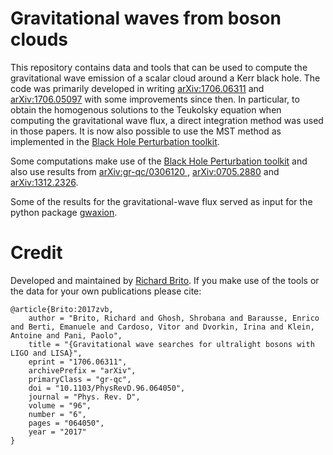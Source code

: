 # Gravitational waves from boson clouds

This repository contains data and tools that can be used to compute the gravitational wave emission of a scalar cloud around a Kerr black hole. The code was primarily developed in writing [arXiv:1706.06311](https://arxiv.org/abs/1706.06311) and [arXiv:1706.05097](https://arxiv.org/abs/1706.05097) with some improvements since then. In particular,  to obtain the homogenous solutions to the Teukolsky equation when computing the gravitational wave flux, a direct integration method was used in those papers. It is now also possible to use the MST method as implemented in the [Black Hole Perturbation toolkit](http://bhptoolkit.org/Teukolsky/).

Some computations make use of the [Black Hole Perturbation toolkit](http://bhptoolkit.org/Teukolsky/) and also use results from [arXiv:gr-qc/0306120
](https://arxiv.org/abs/gr-qc/0306120), [arXiv:0705.2880](https://arxiv.org/abs/0705.2880) and [arXiv:1312.2326](https://arxiv.org/abs/1312.2326). 

Some of the results for the gravitational-wave flux served as input for the python package [gwaxion](https://pypi.org/project/gwaxion/0.0.1/).

# Credit

Developed and maintained by [Richard Brito](https://richardbrito.weebly.com/). If you make use of the tools or the data for your own publications please cite:

```
@article{Brito:2017zvb,
    author = "Brito, Richard and Ghosh, Shrobana and Barausse, Enrico and Berti, Emanuele and Cardoso, Vitor and Dvorkin, Irina and Klein, Antoine and Pani, Paolo",
    title = "{Gravitational wave searches for ultralight bosons with LIGO and LISA}",
    eprint = "1706.06311",
    archivePrefix = "arXiv",
    primaryClass = "gr-qc",
    doi = "10.1103/PhysRevD.96.064050",
    journal = "Phys. Rev. D",
    volume = "96",
    number = "6",
    pages = "064050",
    year = "2017"
}

